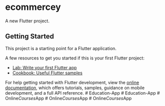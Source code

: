 # ecommercey

A new Flutter project.

## Getting Started

This project is a starting point for a Flutter application.

A few resources to get you started if this is your first Flutter project:

- [Lab: Write your first Flutter app](https://docs.flutter.dev/get-started/codelab)
- [Cookbook: Useful Flutter samples](https://docs.flutter.dev/cookbook)

For help getting started with Flutter development, view the
[online documentation](https://docs.flutter.dev/), which offers tutorials,
samples, guidance on mobile development, and a full API reference.
#   E d u c a t i o n - A p p  
 #   E d u c a t i o n - A p p  
 #   O n l i n e _ C o u r s e s _ A p p  
 #   O n l i n e _ C o u r s e s _ A p p  
 #   O n l i n e _ C o u r s e s _ A p p  
 